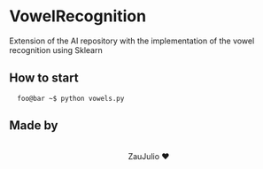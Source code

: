 # VowelRecognition

Extension of the AI repository with the implementation of the vowel recognition using Sklearn

## How to start

```console
  foo@bar ~$ python vowels.py
```

## Made by

<p align="center">
  <br />
  ZauJulio ❤️
  <br />
</p>
